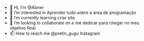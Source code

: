 - 👋 Hi, I’m @Abner
- 👀 I’m interested in Aprender tudo sobre a área de programação 
- 🌱 I’m currently learning criar site
- 💞️ I’m looking to collaborate on e me dedicar para chegar no meu objetivo final
- 📫 How to reach me @pretin_gugu Instagram 

<!---
Abneraugustoe/Abneraugustoe is a ✨ special ✨ repository because its `README.md` (this file) appears on your GitHub profile.
You can click the Preview link to take a look at your changes.
--->
